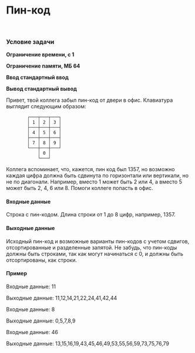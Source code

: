 <h1>Пин-код</H1>
<br>
<H3>Условие задачи</H3>

<b>Ограничение времени, с	1

Ограничение памяти, МБ		64

Ввод			стандартный ввод

Вывод			стандартный вывод
</b>

Привет, твой коллега забыл пин-код от двери в офис.
Клавиатура выглядит следующим образом:


            ┌───┬───┬───┐
            │ 1 │ 2 │ 3 │
            ├───┼───┼───┤
            │ 4 │ 5 │ 6 │
            ├───┼───┼───┤
            │ 7 │ 8 │ 9 │
            └───┼───┼───┘
                │ 0 │
                └───┘
        
Коллега вспоминает, что, кажется, пин код был 1357, но возможно каждая цифра должна быть сдвинута по горизонтали или вертикали, но не по диагонали.
Например, вместо 1 может быть 2 или 4, а вместо 5 может быть 2, 4, 6 или 8.
Помоги коллеге попасть в офис.

<h4>Входные данные</h4>
Строка с пин-кодом. Длина строки от 1 до 8 цифр, например, 1357.

<h4>Выходные данные</h4>
Исходный пин-код и возможные варианты пин-кодов с учетом сдвигов, отсортированные и разделенные запятой.
Не забудь, что пин-коды должны быть строками, так как могут начинаться с 0, и должны быть отсортированы, как строки.

<h4>Пример</h4>
Входные данные: 11

Выходные данные: 11,12,14,21,22,24,41,42,44


Входные данные: 8

Выходные данные: 0,5,7,8,9


Входные данные: 46

Выходные данные: 13,15,16,19,43,45,46,49,53,55,56,59,73,75,76,79
